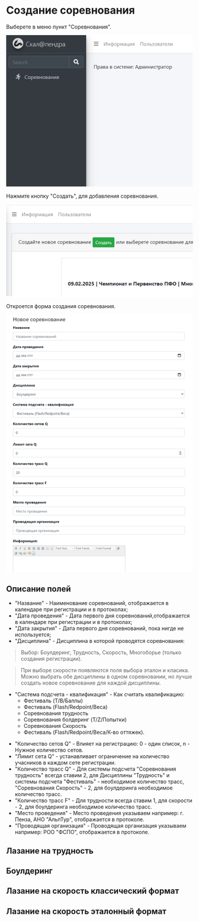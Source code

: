 # Создание соревнования

Выберете в меню пункт "Соревнования".

![Competition screen](img/comp_br.png)

Нажмите кнопку "Создать", для добавления соревнования.

![Competition screen](img/comp_br_1.png)

Откроется форма создания соревнования.

![Competition screen](img/comp_br_2.png)

## Описание полей

* "Название" - Наименование соревнований, отображается в календаре при
регистрации и в протоколах;
* "Дата проведения" - Дата первого дня соревнований,отображается в календаре при
  регистрации и в протоколах; 
* "Дата закрытия" - Дата первого дня соревнований, пока нигде не используется;
* "Дисциплина" - Дисциплина в которой проводятся соревнования:

>Выбор: Боулдеринг, Трудность, Скорость, Многоборье (только создания регистрации).

>При выборе скорости появляются поля выбора эталон и класика. Можно выбрать обе дисциплины
>в одном соревновании, но лучше создать новое соревнование для каждой дисциплины.

- "Система подсчета - квалификация" - Как считать квалификацию:
  * Фестиваль (T/B/Баллы)
  * Фестиваль (Flash/Redpoint/Веса)
  * Соревнования трудность
  * Соревнования болдеринг (T/Z/Попытки)
  * Соревнования Скорость 
  * Фестиваль (Flash/Redpoint/Веса/К-во оттяжек).

* "Количество cетов Q" - Влияет на регистрацию: 0 - один список, n - Нужное количество сетов.
* "Лимит cета Q" - устанавливает ограничение на количество учасников в каждом сете регистрации.
* "Количество трасс Q" - Для системы подсчета "Соревнования трудность" всегда ставим 2, 
для Дисциплины "Трудность" и системы подсчета "Фестиваль" - необходимое количество трасс,
"Соревнования Скорость" - 2, для боулдеринга необходимое количество трасс.
* "Количество трасс F" - Для трудности всегда ставим 1, для скорости - 2, для боулдеринга
      необходимое количество трасс.
* "Место проведения" - Место проведения указываем например: г. Пенза, АНО "АльпТур", отображается
в протоколе.
* "Проводящая организация" - Проводящая организация указываем например: РОО "ФСПО", отображается 
в протоколе. 

## Лазание на трудность

## Боулдеринг

## Лазание на скорость классический формат

## Лазание на скорость эталонный формат
